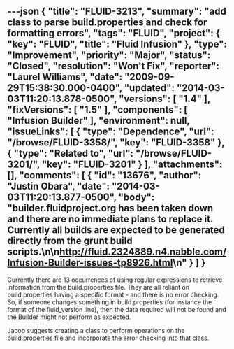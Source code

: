 ---json
{
  "title": "FLUID-3213",
  "summary": "add class to parse build.properties and check for formatting errors",
  "tags": "FLUID",
  "project": {
    "key": "FLUID",
    "title": "Fluid Infusion"
  },
  "type": "Improvement",
  "priority": "Major",
  "status": "Closed",
  "resolution": "Won't Fix",
  "reporter": "Laurel Williams",
  "date": "2009-09-29T15:38:30.000-0400",
  "updated": "2014-03-03T11:20:13.878-0500",
  "versions": [
    "1.4"
  ],
  "fixVersions": [
    "1.5"
  ],
  "components": [
    "Infusion Builder"
  ],
  "environment": null,
  "issueLinks": [
    {
      "type": "Dependence",
      "url": "/browse/FLUID-3358/",
      "key": "FLUID-3358"
    },
    {
      "type": "Related to",
      "url": "/browse/FLUID-3201/",
      "key": "FLUID-3201"
    }
  ],
  "attachments": [],
  "comments": [
    {
      "id": "13676",
      "author": "Justin Obara",
      "date": "2014-03-03T11:20:13.877-0500",
      "body": "builder.fluidproject.org has been taken down and there are no immediate plans to replace it. Currently all builds are expected to be generated directly from the grunt build scripts.\n\n<http://fluid.2324889.n4.nabble.com/Infusion-Builder-issues-tp8926.html>\n"
    }
  ]
}
---
Currently there are 13 occurrences of using regular expressions to retrieve information from the build.properties file. They are all reliant on build.properties having a specific format - and there is no error checking. So, if someone changes something in build.properties (for instance the format of the fluid\_version line), then the data required will not be found and the Builder might not perform as expected.

Jacob suggests creating a class to perform operations on the build.properties file and incorporate the error checking into that class.&#x20;

        
